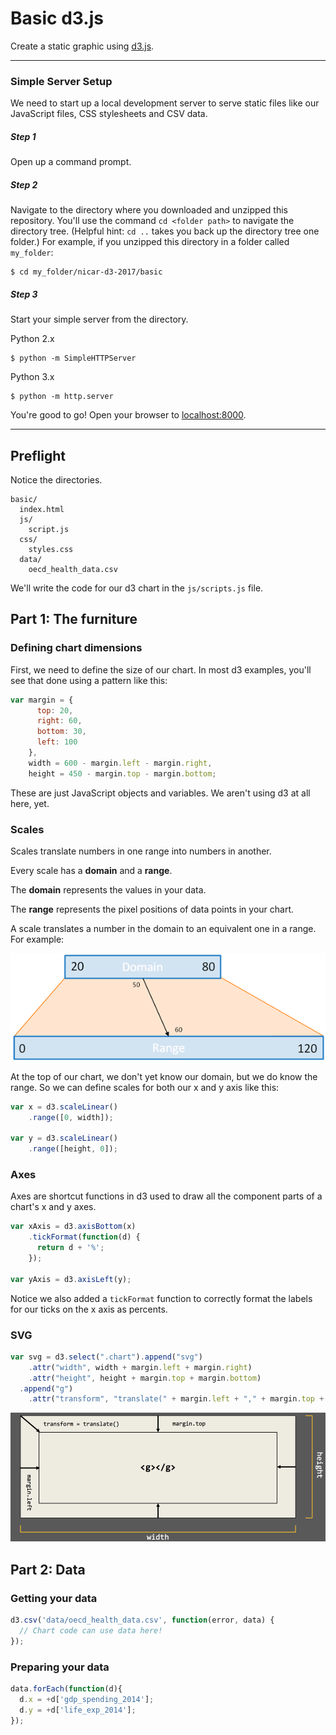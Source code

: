 # Basic d3.js

Create a static graphic using [d3.js](https://d3js.org/).

---

### Simple Server Setup

We need to start up a local development server to serve static files like our JavaScript files, CSS stylesheets and CSV data.

##### Step 1

Open up a command prompt.

##### Step 2

Navigate to the directory where you downloaded and unzipped this repository. You'll use the command `cd <folder path>` to navigate the directory tree. (Helpful hint: `cd ..` takes you back up the directory tree one folder.) For example, if you unzipped this directory in a folder called `my_folder`:

```
$ cd my_folder/nicar-d3-2017/basic
```

##### Step 3

Start your simple server from the directory.

Python 2.x
```
$ python -m SimpleHTTPServer
```

Python 3.x

```
$ python -m http.server
```

You're good to go! Open your browser to [localhost:8000](http://localhost:8000/).

---

## Preflight

Notice the directories.

```
basic/
  index.html
  js/
    script.js
  css/
    styles.css
  data/
    oecd_health_data.csv
```

We'll write the code for our d3 chart in the `js/scripts.js` file.

## Part 1: The furniture

### Defining chart dimensions

First, we need to define the size of our chart. In most d3 examples, you'll see that done using a pattern like this:

```js
var margin = {
      top: 20,
      right: 60,
      bottom: 30,
      left: 100
    },
    width = 600 - margin.left - margin.right,
    height = 450 - margin.top - margin.bottom;
```

These are just JavaScript objects and variables. We aren't using d3 at all here, yet.


### Scales

Scales translate numbers in one range into numbers in another.

Every scale has a **domain** and a **range**.

The **domain** represents the values in your data.

The **range** represents the pixel positions of data points in your chart.

A scale translates a number in the domain to an equivalent one in a range. For example:

![](notes/img/scales.png)

At the top of our chart, we don't yet know our domain, but we do know the range. So we can define scales for both our x and y axis like this:

```js
var x = d3.scaleLinear()
    .range([0, width]);

var y = d3.scaleLinear()
    .range([height, 0]);
```

### Axes

Axes are shortcut functions in d3 used to draw all the component parts of a chart's x and y axes.

```js
var xAxis = d3.axisBottom(x)
    .tickFormat(function(d) {
      return d + '%';
    });

var yAxis = d3.axisLeft(y);
```

Notice we also added a `tickFormat` function to correctly format the labels for our ticks on the x axis as percents.

### SVG

```js
var svg = d3.select(".chart").append("svg")
    .attr("width", width + margin.left + margin.right)
    .attr("height", height + margin.top + margin.bottom)
  .append("g")
    .attr("transform", "translate(" + margin.left + "," + margin.top + ")");
```

![](notes/img/dimensions.png)

## Part 2: Data

### Getting your data

```js
d3.csv('data/oecd_health_data.csv', function(error, data) {
  // Chart code can use data here!
});
```

### Preparing your data
```js
data.forEach(function(d){
  d.x = +d['gdp_spending_2014'];
  d.y = +d['life_exp_2014'];
});
```
